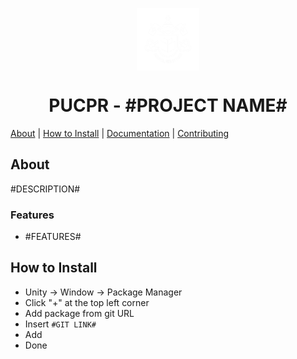 <p align="center">
    <img width="100" height="100" src="/Documentation~/logos/1024x.png" align="center" />
</p>

<h1 align="center">PUCPR - #PROJECT NAME#</h1>

[About](#about) | [How to Install](#how-to-install) | <a href="/Documentation~/index.md">Documentation</a> | <a href="/Documentation~/CONTRIBUTING.md">Contributing</a>

## About

#DESCRIPTION#

### Features
- #FEATURES#

## How to Install

- Unity -> Window -> Package Manager  
- Click "+" at the top left corner  
- Add package from git URL  
- Insert `#GIT LINK#`
- Add  
- Done